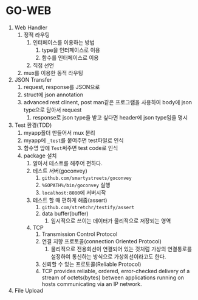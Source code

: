 # GO-WEB

1. Web Handler
   1. 정적 라우팅
      1. 인터페이스를 이용하는 방법
         1. type을 인터페이스로 이용
         2. 함수를 인터페이스로 이용
      2. 직접 선언
   2. mux를 이용한 동적 라우팅
2. JSON Transfer
   1. request, response를 JSON으로
   2. struct에 json annotation
   3. advanced rest clinent, post man같은 프로그램을 사용하여 body에 json type으로 담아서 request
      1. response로 json type을 받고 싶다면 header에 json type임을 명시
3. Test 환경(TDD)
   1. myapp폴더 만들어서 mux 분리
   2. myapp에 ``_test``를 붙여주면 test파일로 인식
   3. 함수명 앞에 ``Test``써주면 test code로 인식
   4. package 설치
      1. 알아서 테스트를 해주어 편하다.
      2. 테스트 서버(goconvey)
         1. ``github.com/smartystreets/goconvey``
         2. ``%GOPATH%/bin/goconvey`` 실행
         3. ``localhost:8080``에 서버시작
      3. 테스트 할 때 편하게 해줌(assert)
         1. ``github.com/stretchr/testify/assert``
         2. data buffer(buffer)
            1. 임시적으로 쓰이는 데이터가 물리적으로 저장되는 영역
      4. TCP
         1. Transmission Control Protocol
         2. 연결 지향 프로토콜(connection Oriented Protocol)
            1. 물리적으로 전용회선이 연결되어 있는 것처럼 가상의 연결통로를 설정하여 통신하는 방식으로 가상회선이라고도 한다.
         3. 신뢰할 수 있는 프로토콜(Reliable Protocol)
         4. TCP provides reliable, ordered, error-checked delivery of a stream of octets(bytes) between applications running on hosts communicating via an IP network.
4. File Upload
